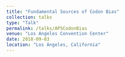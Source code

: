 ```yaml
---
title: "Fundamental Sources of Codon Bias"
collection: talks
type: "Talk"
permalink: /talks/APSCodonBias
venue: "Los Angeles Convention Center"
date: 2018-09-03
location: "Los Angeles, California"
---
```


